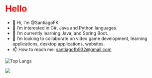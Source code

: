 <h1 style="color: red;">Hello</h1>

- 👋 Hi, I’m @SantiagoFK
- 👀 I’m interested in C#, Java and Python languages.
- 🌱 I’m currently learning Java, and Spring Boot.
- 💞️ I’m looking to collaborate on video game development, learning applications, desktop applications, websites.
- 📫 How to reach me: santiagofb932@gmail.com

<!---
SantiagoFK/SantiagoFK is a ✨ special ✨ repository because its `README.md` (this file) appears on your GitHub profile.
You can click the Preview link to take a look at your changes.
--->

![Top Langs](https://github-readme-stats.vercel.app/api/top-langs/?username=SantiagoFK&hide_progress=false&theme=tokyonight)



<a href="https://github.com/anuraghazra/github-readme-stats">
  <img align="center" src="https://github-readme-stats.vercel.app/api/top-langs/?username=SantiagoFK&hide_progress=false&theme=tokyonight" />
</a>
